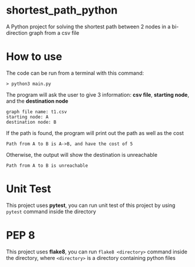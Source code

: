 # shortest_path_python

A Python project for solving the shortest path between 2 nodes in a bi-direction graph from a csv file

# How to use
The code can be run from a terminal with this command:
```
> python3 main.py
```
The program will ask the user to give 3 information: **csv file**, **starting node**, and the **destination node**
```
graph file name: t1.csv
starting node: A
destination node: B
```
If the path is found, the program will print out the path as well as the cost
```
Path from A to B is A->B, and have the cost of 5
```
Otherwise, the output will show the destination is unreachable
```
Path from A to B is unreachable
```

# Unit Test
This project uses **pytest**, you can run unit test of this project by using `pytest` command inside the directory

# PEP 8
This project uses **flake8**, you can run `flake8 <directory>` command inside the directory, where `<directory>` is a directory containing python files 
